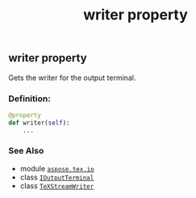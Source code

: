 ﻿---
title: writer property
second_title: Aspose.TeX for Python via .NET API References
description: 
type: docs
weight: 30
url: /python-net/aspose.tex.io/ioutputterminal/writer/
is_root: false
---

## writer property


Gets the writer for the output terminal.
### Definition:
```python
@property
def writer(self):
    ...
```

### See Also
* module [`aspose.tex.io`](../../)
* class [`IOutputTerminal`](/tex/python-net/aspose.tex.io/ioutputterminal)
* class [`TeXStreamWriter`](/tex/python-net/aspose.tex.io/texstreamwriter)
